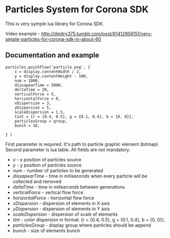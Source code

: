 # Particles System for Corona SDK

This is very symple lua library for Corona SDK.

Video example - http://dmitry375.tumblr.com/post/81412956151/very-simple-particles-for-corona-sdk-in-about-60

## Documentation and example

    particles.pointFlow('particle.png', {
		x = display.contentWidth / 2, 
		y = display.contentHeight - 100,
		num = 1000, 
		dissapearTime = 5000,
		deltaTime = 20,
		verticalForce = 5,
		horizontalForce = 0,
		xDispersion = 3,
		yDispersion = 5,
		scaleDispersion = 1.5,
		tint = {r = {0.4, 0.5}, g = {0.1, 0.4}, b = {0, 0}},
		particlesGroup = group,
		bunch = 10,

	} )

First parameter is required. It's path to particle graphic element (bitmap)
Second parameter is lua table. All fields are not mandatory.

* *x* - x position of particles source
* *y* - y position of particles source
* *num* - number of particles to be generated
* *dissapearTime* - time in miliseconds when every particle will be collected and removed
* *deltaTime* - time in miliseconds between generations
* *verticalForce* - vertical flow force
* *horizontalForce* - horizontal flow force
* *xDispersion* - dispersion of elements in X axis
* *yDispersion* - dispersion of elements in Y axis
* *scaleDispersion* - dispersion of scale of elements
* *tint* - color dispersion in format: {r = {0.4, 0.5}, g = {0.1, 0.4}, b = {0, 0}},
* *particlesGroup* - display group where particles should be append
* *bunch* - size of elements bunch
